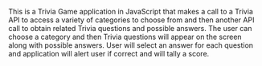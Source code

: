 This is a Trivia Game application in JavaScript that makes a call to a Trivia API to access a variety of categories to choose from and then another API call to obtain related Trivia questions and possible answers.  The user can choose a category and then Trivia questions will appear on the screen along with possible answers.  User will select an answer for each question and application will alert user if correct and will tally a score.

